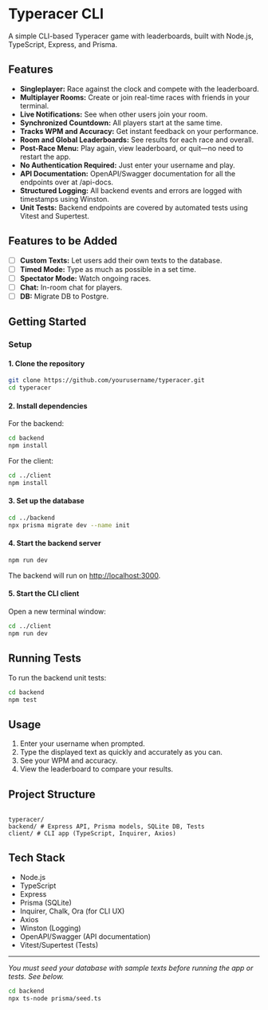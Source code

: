 # Typeracer CLI

A simple CLI-based Typeracer game with leaderboards, built with Node.js, TypeScript, Express, and Prisma.

## Features

- **Singleplayer:** Race against the clock and compete with the leaderboard.
- **Multiplayer Rooms:** Create or join real-time races with friends in your terminal.
- **Live Notifications:** See when other users join your room.
- **Synchronized Countdown:** All players start at the same time.
- **Tracks WPM and Accuracy:** Get instant feedback on your performance.
- **Room and Global Leaderboards:** See results for each race and overall.
- **Post-Race Menu:** Play again, view leaderboard, or quit—no need to restart the app.
- **No Authentication Required:** Just enter your username and play.
- **API Documentation:** OpenAPI/Swagger documentation for all the endpoints over at /api-docs.
- **Structured Logging:** All backend events and errors are logged with timestamps using Winston.
- **Unit Tests:** Backend endpoints are covered by automated tests using Vitest and Supertest.

## Features to be Added

- [ ] **Custom Texts:** Let users add their own texts to the database.
- [ ] **Timed Mode:** Type as much as possible in a set time.
- [ ] **Spectator Mode:** Watch ongoing races.
- [ ] **Chat:** In-room chat for players.
- [ ] **DB:** Migrate DB to Postgre.

## Getting Started

### Setup

#### 1. Clone the repository

```sh
git clone https://github.com/yourusername/typeracer.git
cd typeracer
```

#### 2. Install dependencies

For the backend:

```sh
cd backend
npm install
```

For the client:

```sh
cd ../client
npm install
```

#### 3. Set up the database

```sh
cd ../backend
npx prisma migrate dev --name init
```

#### 4. Start the backend server

```sh
npm run dev
```

The backend will run on [http://localhost:3000](http://localhost:3000).

#### 5. Start the CLI client

Open a new terminal window:

```sh
cd ../client
npm run dev
```

## Running Tests

To run the backend unit tests:

```sh
cd backend
npm test
```

## Usage

1. Enter your username when prompted.
2. Type the displayed text as quickly and accurately as you can.
3. See your WPM and accuracy.
4. View the leaderboard to compare your results.

## Project Structure

```

typeracer/
backend/ # Express API, Prisma models, SQLite DB, Tests
client/ # CLI app (TypeScript, Inquirer, Axios)

```

## Tech Stack

- Node.js
- TypeScript
- Express
- Prisma (SQLite)
- Inquirer, Chalk, Ora (for CLI UX)
- Axios
- Winston (Logging)
- OpenAPI/Swagger (API documentation)
- Vitest/Supertest (Tests)

---

_You must seed your database with sample texts before running the app or tests. See below._

```sh
cd backend
npx ts-node prisma/seed.ts
```
